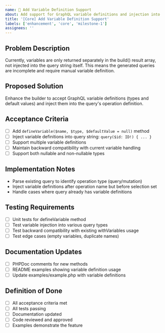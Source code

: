 ```yaml
---
name: 🔧 Add Variable Definition Support
about: Add support for GraphQL variable definitions and injection into query strings
title: '[Core] Add Variable Definition Support'
labels: ['enhancement', 'core', 'milestone-1']
assignees: ''
---
```


## Problem Description
Currently, variables are only returned separately in the build() result array, not injected into the query string itself. This means the generated queries are incomplete and require manual variable definition.

## Proposed Solution
Enhance the builder to accept GraphQL variable definitions (types and default values) and inject them into the query's operation definition.

## Acceptance Criteria
- [ ] Add `defineVariable($name, $type, $defaultValue = null)` method
- [ ] Inject variable definitions into query string: `query($id: ID!) { ... }`
- [ ] Support multiple variable definitions
- [ ] Maintain backward compatibility with current variable handling
- [ ] Support both nullable and non-nullable types

## Implementation Notes
- Parse existing query to identify operation type (query/mutation)
- Inject variable definitions after operation name but before selection set
- Handle cases where query already has variable definitions

## Testing Requirements
- [ ] Unit tests for defineVariable method
- [ ] Test variable injection into various query types
- [ ] Test backward compatibility with existing withVariables usage
- [ ] Test edge cases (empty variables, duplicate names)

## Documentation Updates
- [ ] PHPDoc comments for new methods
- [ ] README examples showing variable definition usage
- [ ] Update examples/example.php with variable definitions

## Definition of Done
- [ ] All acceptance criteria met
- [ ] All tests passing
- [ ] Documentation updated
- [ ] Code reviewed and approved
- [ ] Examples demonstrate the feature